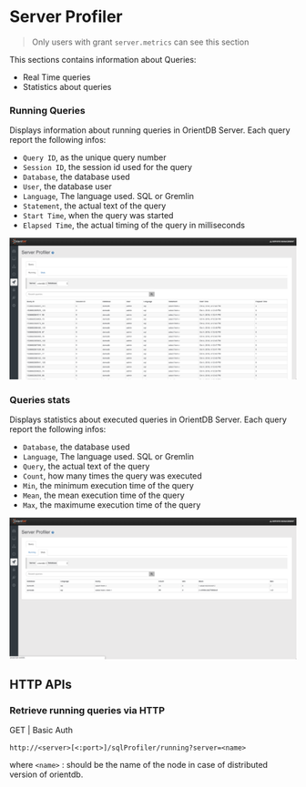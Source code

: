 

# Server Profiler

> Only users with grant `server.metrics` can see this section 


This sections contains information about Queries:

- Real Time queries
- Statistics about queries

### Running Queries

Displays information about running queries in OrientDB Server. Each query report the following infos:

- `Query ID`, as the unique query number
- `Session ID`, the session id used for the query
- `Database`, the database used
- `User`, the database user
- `Language`, The language used. SQL or Gremlin
- `Statement`, the actual text of the query
- `Start Time`, when the query was started
- `Elapsed Time`, the actual timing of the query in milliseconds

![Running](./images/studio-query-profiler-running.png)

### Queries stats

Displays statistics about executed queries in OrientDB Server. Each query report the following infos:


- `Database`, the database used
- `Language`, The language used. SQL or Gremlin
- `Query`, the actual text of the query
- `Count`, how many times the query was executed
- `Min`, the minimum execution time of the query
- `Mean`, the mean execution time of the query
- `Max`, the maximume execution time of the query

![Stats](./images/studio-query-profiler-stats.png)



## HTTP APIs


### Retrieve running queries via HTTP

GET | Basic Auth

```
http://<server>[<:port>]/sqlProfiler/running?server=<name>
```

where
`<name>` : should be the name of the node in case of distributed version of orientdb.